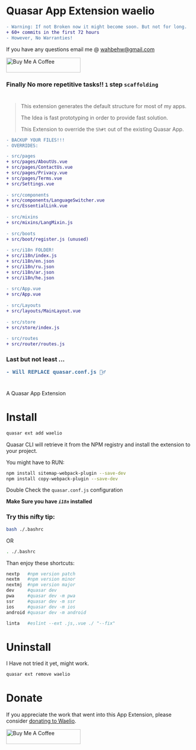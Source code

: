 Quasar App Extension waelio
===

```diff
- Warning: If not Broken now it might become soon. But not for long.
+ 60+ commits in the first 72 hours
- However, No Warranties!
``` 
If you have any questions email me @ wahbehw@gmail.com

<a href="https://www.buymeacoffee.com/waeliocom" target="_blank">
<img src="https://cdn.buymeacoffee.com/buttons/v2/default-yellow.png" alt="Buy Me A Coffee" height="40px" width="200px"></a>


### Finally No more repetitive tasks!! `1` step `scaffolding`
#

> This extension generates the default structure for most of my apps. 
> 
> The Idea is fast prototyping in order to provide fast solution.
> 
> This Extension to override the `Sh#t` out of the existing Quasar App.

````diff
- BACKUP YOUR FILES!!!
- OVERRIDES:

- src/pages
+ src/pages/AboutUs.vue
+ src/pages/ContactUs.vue
+ src/pages/Privacy.vue
+ src/pages/Terms.vue
+ src/Settings.vue
  
- src/components
+ src/components/LanguageSwitcher.vue
+ src/EssentialLink.vue
  
- src/mixins
+ src/mixins/LangMixin.js
  
- src/boots
+ src/boot/register.js (unused)
  
- src/i18n FOLDER! 
+ src/i18n/index.js
+ src/i18n/en.json
+ src/i18n/ru.json
+ src/i18n/ar.json
+ src/i18n/he.json
  
- src/App.vue
+ src/App.vue  
  
- src/Layouts
+ src/layouts/MainLayout.vue
  
- src/store
+ src/store/index.js
  
- src/routes
+ src/router/routes.js
````
<h3>
Last but not least ...

```diff
- Will REPLACE quasar.conf.js 🤦‍♂️
```
</h3>

#
A Quasar App Extension
# Install
```bash
quasar ext add waelio
```
Quasar CLI will retrieve it from the NPM registry and install the extension to your project.

You might have to RUN: 
```bash
npm install sitemap-webpack-plugin --save-dev
npm install copy-webpack-plugin --save-dev
```

Double Check the `quasar.conf.js` configuration

**Make Sure you have _`i18n`_ installed**

### Try this nifty tip:
```bash
bash ./.bashrc
```
OR
```bash
. ./.bashrc
```

Than enjoy these shortcuts:
```bash
nextp   #npm version patch
nextm   #npm version minor
nextmj  #npm version major
dev     #quasar dev
pwa     #quasar dev -m pwa
ssr     #quasar dev -m ssr
ios     #quasar dev -m ios
android #quasar dev -m android

linta   #eslint --ext .js,.vue ./ "--fix"

```

# Uninstall
I Have not tried it yet, might work.
```bash
quasar ext remove waelio
```
# Donate
If you appreciate the work that went into this App Extension, please consider [donating to Waelio](https://paypal.me/waelio).

<a href="https://www.buymeacoffee.com/waeliocom" target="_blank">
<img src="https://cdn.buymeacoffee.com/buttons/v2/default-yellow.png" alt="Buy Me A Coffee" height="40px" width="200px"></a>